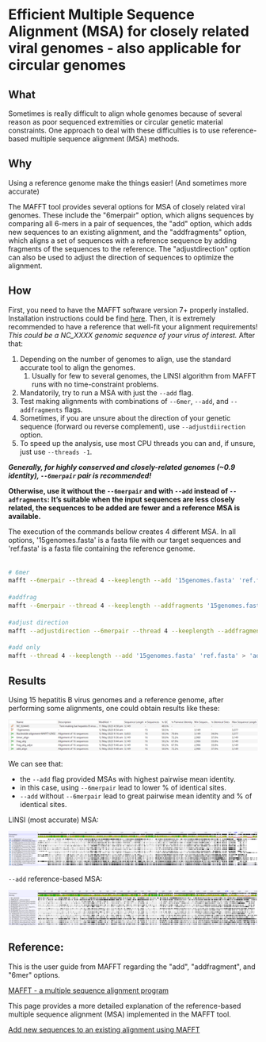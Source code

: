 # Efficient Multiple Sequence Alignment (MSA) for closely related viral genomes - also applicable for circular genomes

## What

Sometimes is really difficult to align whole genomes because of several reason as poor sequenced extremities or circular genetic material constraints. One approach to deal with these difficulties is to use reference-based multiple sequence alignment (MSA) methods. 

## Why

Using a reference genome make the things easier! (And sometimes more accurate)

The MAFFT tool provides several options for MSA of closely related viral genomes. These include the "6merpair" option, which aligns sequences by comparing all 6-mers in a pair of sequences, the "add" option, which adds new sequences to an existing alignment, and the "addfragments" option, which aligns a set of sequences with a reference sequence by adding fragments of the sequences to the reference.  The "adjustdirection" option can also be used to adjust the direction of sequences to optimize the alignment.

## How

First, you need to have the MAFFT software version 7+ properly installed. Installation instructions could be find [here](https://mafft.cbrc.jp/alignment/software/).
Then, it is extremely recommended to have a reference that well-fit your alignment requirements!
	*This could be a NC_XXXX genomic sequence of your virus of interest.*
After that:
1. Depending on the number of genomes to align, use the standard accurate tool to align the genomes.
    1. Usually for few to several genomes, the LINSI algorithm from MAFFT runs with no time-constraint problems.
2. Mandatorily, try to run a MSA with just the `--add` flag.
3. Test making alignments with combinations of `--6mer`,  `--add`,  and `--addfragments` flags.
4. Sometimes, if you are unsure about the direction of your genetic sequence (forward ou reverse complement), use `--adjustdiirection` option.
5. To speed up the analysis, use most CPU threads you can and, if unsure, just use `--threads -1`.

***Generally, for highly conserved and closely-related genomes (~0.9 identity), `--6merpair` pair is recommended!***

**Otherwise, use it without the **`--6merpair`** and with **`--add` instead of `--adfragments`**: It’s suitable when the input sequences are less closely related, the sequences to be added are fewer and a reference MSA is available.**

The execution  of the commands bellow creates 4 different MSA. In all options,  '15genomes.fasta' is a fasta file with our target sequences and 'ref.fasta' is a fasta file containing the reference genome.

```bash

# 6mer
mafft --6merpair --thread 4 --keeplength --add '15genomes.fasta' 'ref.fasta' > '6mer_align.fasta'

#addfrag
mafft --6merpair --thread 4 --keeplength --addfragments '15genomes.fasta' 'ref.fasta' > 'frag_alig.fasta'

#adjust direction
mafft --adjustdirection --6merpair --thread 4 --keeplength --addfragments '15genomes.fasta' 'ref.fasta' > 'frag_alig_adjst.fasta'

#add only
mafft --thread 4 --keeplength --add '15genomes.fasta' 'ref.fasta' > 'add_align.fasta'
```

## Results

Using 15 hepatitis B virus genomes and a reference genome, after performing some alignments, one could obtain results like these:

![comparison](img/mafft-with-reference/Untitled.png)

We can see that:

- the `--add` flag provided MSAs with highest pairwise mean identity.
- in this case, using `--6merpair`  lead to lower % of identical sites.
- `--add`  without `--6merpair` lead to great pairwise mean identity and % of identical sites.

LINSI (most accurate) MSA:

![LINSI](img/mafft-with-reference/Untitled_1.png)

`--add` reference-based MSA:

![--add](img/mafft-with-reference/Untitled_2.png)

## Reference:

This is the user guide from MAFFT regarding the "add", "addfragment", and "6mer" options.

[MAFFT - a multiple sequence alignment program](https://mafft.cbrc.jp/alignment/software/closelyrelatedviralgenomes.html)

This page provides a more detailed explanation of the reference-based multiple sequence alignment (MSA) implemented in the MAFFT tool.

[Add new sequences to an existing alignment using MAFFT](https://mafft.cbrc.jp/alignment/server/add.html)

